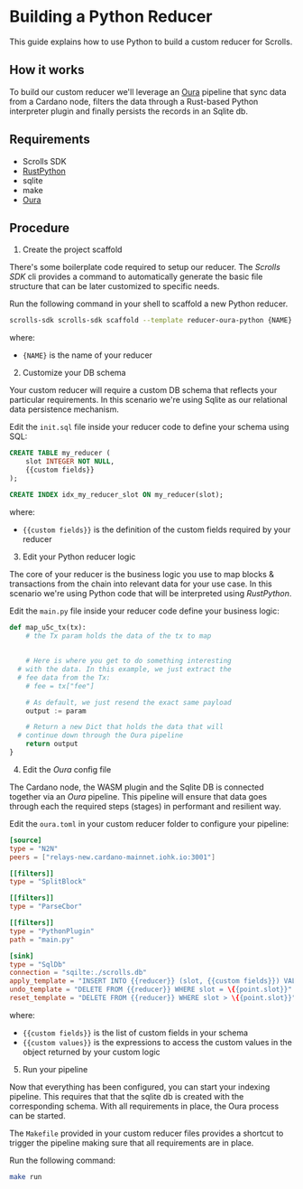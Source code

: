 # Building a Python Reducer

This guide explains how to use Python to build a custom reducer for Scrolls. 

## How it works

To build our custom reducer we'll leverage an [Oura](https://github.com/txpipe/oura) pipeline that sync data from a Cardano node, filters the data through a Rust-based Python interpreter plugin and finally persists the records in an Sqlite db.

## Requirements

- Scrolls SDK
- [RustPython](https://github.com/RustPython/RustPython)
- sqlite
- make
- [Oura](https://github.com/txpipe/oura)

## Procedure

1. Create the project scaffold

There's some boilerplate code required to setup our reducer. The _Scrolls SDK_ cli provides a command to automatically generate the basic file structure that can be later customized to specific needs.

Run the following command in your shell to scaffold a new Python reducer.

```sh
scrolls-sdk scrolls-sdk scaffold --template reducer-oura-python {NAME}
```

where:
- `{NAME}` is the name of your reducer

2. Customize your DB schema

Your custom reducer will require a custom DB schema that reflects your particular requirements. In this scenario we're using Sqlite as our relational data persistence mechanism.

Edit the `init.sql` file inside your reducer code to define your schema using SQL:

```sql
CREATE TABLE my_reducer (
    slot INTEGER NOT NULL,
    {{custom fields}}
);

CREATE INDEX idx_my_reducer_slot ON my_reducer(slot);
```

where:
- `{{custom fields}}` is the definition of the custom fields required by your reducer

3. Edit your Python reducer logic

The core of your reducer is the business logic you use to map blocks & transactions from the chain into relevant data for your use case. In this scenario we're using Python code that will be interpreted using _RustPython_.

Edit the `main.py` file inside your reducer code define your business logic:

```python
def map_u5c_tx(tx):
	# the Tx param holds the data of the tx to map
	
  
	# Here is where you get to do something interesting
  # with the data. In this example, we just extract the
  # fee data from the Tx:
	# fee = tx["fee"]

	# As default, we just resend the exact same payload
	output := param

	# Return a new Dict that holds the data that will
  # continue down through the Oura pipeline
	return output
}
```

4. Edit the _Oura_ config file

The Cardano node, the WASM plugin and the Sqlite DB is connected together via an _Oura_ pipeline. This pipeline will ensure that data goes through each the required steps (stages) in performant and resilient way.

Edit the `oura.toml` in your custom reducer folder to configure your pipeline:

```toml
[source]
type = "N2N"
peers = ["relays-new.cardano-mainnet.iohk.io:3001"]

[[filters]]
type = "SplitBlock"

[[filters]]
type = "ParseCbor"

[[filters]]
type = "PythonPlugin"
path = "main.py"

[sink]
type = "SqlDb"
connection = "sqilte:./scrolls.db"
apply_template = "INSERT INTO {{reducer}} (slot, {{custom fields}}) VALUES ('\{{point.slot}}', '{{custom values}}');"
undo_template = "DELETE FROM {{reducer}} WHERE slot = \{{point.slot}}"
reset_template = "DELETE FROM {{reducer}} WHERE slot > \{{point.slot}}"
```

where:
- `{{custom fields}}` is the list of custom fields in your schema
- `{{custom values}}` is the expressions to access the custom values in the object returned by your custom logic


5. Run your pipeline

Now that everything has been configured, you can start your indexing pipeline. This requires that that the sqlite db is created with the corresponding schema. With all requirements in place, the Oura process can be started.

The `Makefile` provided in your custom reducer files provides a shortcut to trigger the pipeline making sure that all requirements are in place.

Run the following command:

```sh
make run
```
